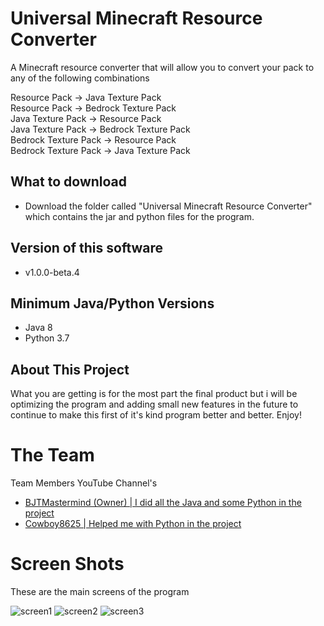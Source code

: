 # Universal Minecraft Resource Converter

  A Minecraft resource converter that will allow you to convert your pack to any of the following combinations
  
  Resource Pack -> Java Texture Pack                                                                                                     
  Resource Pack -> Bedrock Texture Pack                                                                                                 
  Java Texture Pack -> Resource Pack                                                                                                     
  Java Texture Pack -> Bedrock Texture Pack                                                                                             
  Bedrock Texture Pack -> Resource Pack                                                                                                 
  Bedrock Texture Pack -> Java Texture Pack                                                                                             

## What to download
* Download the folder called "Universal Minecraft Resource Converter"
  which contains the jar and python files for the program.

## Version of this software
* v1.0.0-beta.4

## Minimum Java/Python Versions
* Java 8 
* Python 3.7

## About This Project
What you are getting is for the most part the final product but i will be optimizing the program and adding small new features in the future to continue to make this first of it's kind program better and better. Enjoy! 

# The Team
Team Members YouTube Channel's
* [BJTMastermind (Owner) | I did all the Java and some Python in the project](https://www.youtube.com/channel/UCiFDXb0SDboAOyZOzQHjw2w)
* [Cowboy8625 | Helped me with Python in the project](https://www.youtube.com/channel/UCOMS-wclr-zxd7fC11z7IJg)

# Screen Shots

These are the main screens of the program

![screen1](https://user-images.githubusercontent.com/18742837/55294490-b5358f80-53d0-11e9-882b-a70b4f87d611.png)
![screen2](https://user-images.githubusercontent.com/18742837/55294496-c2527e80-53d0-11e9-9b1f-38d26f2aecb1.png)
![screen3](https://user-images.githubusercontent.com/18742837/50466297-ba66e680-096a-11e9-9704-ee3473eabec0.png)
